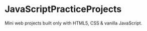 # JavaScriptPracticeProjects
Mini web projects built only with HTML5, CSS &amp; vanilla JavaScript.
